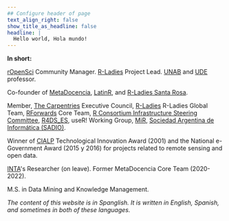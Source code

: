 ```yaml
---
## Configure header of page
text_align_right: false
show_title_as_headline: false
headline: |
  Hello world, Hola mundo! 
---
```


<!-- this is a subheadline -->
__In short:__ 

[rOpenSci](https://ropensci.org/) Community Manager.
[R-Ladies](https://rladies.org/) Project Lead.
[UNAB](https://www.unab.edu.ar/) and [UDE](https://www.fca-ude.edu.uy/) professor. 

Co-founder of [MetaDocencia](https://www.metadocencia.org/), [LatinR](https://latin-r.com/), and [R-Ladies Santa Rosa](https://www.meetup.com/es/rladies-santa-rosa/).

Member, [The Carpentries](https://carpentries.org/) Executive Council,  [R-Ladies](https://rladies.org/) R-Ladies Global Team, [RForwards](https://forwards.github.io/) Core Team, [R Consortium Infrastructure Steering Committee](https://www.r-consortium.org/about/governance), [R4DS_ES](https://github.com/cienciadedatos), useR! Working Group, [MiR](https://mircommunity.com), [Sociedad Argentina de Informática (SADIO)](https://www.sadio.org.ar/).

Winner of [CIALP](http://cialp.com.ar/) Technological Innovation Award (2001) and the National e-Government Award (2015 y 2016) for projects related to remote sensing and open data.  

[INTA](https://www.argentina.gob.ar/inta)'s Researcher (on leave). Former MetaDocencia Core Team (2020-2022). 

M.S. in Data Mining and Knowledge Management.

_The content of this website is in Spanglish. It is written in English, Spanish, and sometimes in both of these languages._

